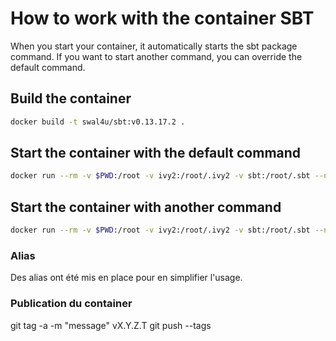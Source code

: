 # How to work with the container SBT

When you start your container, it automatically starts the sbt package command.
If you want to start another command, you can override the default command.

## Build the container

```bash
docker build -t swal4u/sbt:v0.13.17.2 .
```

## Start the container with the default command

```bash
docker run --rm -v $PWD:/root -v ivy2:/root/.ivy2 -v sbt:/root/.sbt --name sbt swal4u/sbt:v0.13.17.2
```

## Start the container with another command

```bash
docker run --rm -v $PWD:/root -v ivy2:/root/.ivy2 -v sbt:/root/.sbt --name sbt swal4u/sbt:v0.13.17.2 sbt compile
```

### Alias

Des alias ont été mis en place pour en simplifier l'usage.

### Publication du container

git tag -a -m "message" vX.Y.Z.T
git push --tags
